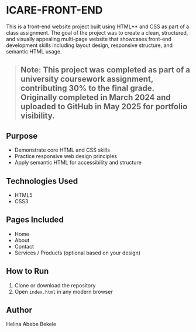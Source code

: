 # ICARE-FRONT-END 

This is a front-end website project built using HTML** and CSS as part of a class assignment. The goal of the project was to create a clean, structured, and visually appealing multi-page website that showcases front-end development skills including layout design, responsive structure, and semantic HTML usage.

> ## Note: This project was completed as part of a university coursework assignment, contributing **30%** to the final grade. Originally completed in **March 2024** and uploaded to GitHub in **May 2025** for portfolio visibility.

## Purpose
- Demonstrate core HTML and CSS skills
- Practice responsive web design principles
- Apply semantic HTML for accessibility and structure

## Technologies Used
- HTML5
- CSS3

## Pages Included
- Home
- About
- Contact
- Services / Products (optional based on your design)

## How to Run
1. Clone or download the repository
2. Open `index.html` in any modern browser

## Author
Helina Abebe Bekele
